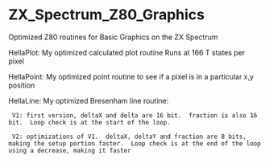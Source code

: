 # ZX_Spectrum_Z80_Graphics

Optimized Z80 routines for Basic Graphics on the ZX Spectrum

HellaPlot:  My optimized calculated plot routine  Runs at 166 T states per pixel

HellaPoint: My optimized point routine to see if a pixel is in a particular x,y position

HellaLine: My optimized Bresenham line routine:

     V1: first version, deltaX and delta are 16 bit.  fraction is also 16 bit.  Loop check is at the start of the loop.
     
     V2: optimizations of V1.  deltaX, deltaY and fraction are 8 bits, making the setup portion faster.  Loop check is at the end of the loop using a decrease, making it faster
